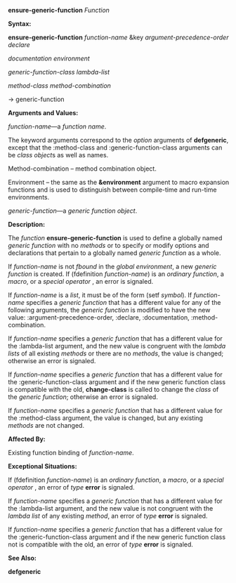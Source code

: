**ensure-generic-function** *Function* 



**Syntax:** 



**ensure-generic-function** *function-name* &amp;key *argument-precedence-order declare* 



*documentation environment* 



*generic-function-class lambda-list* 



*method-class method-combination* 



→ generic-function 



**Arguments and Values:** 



*function-name*—a *function name*. 



The keyword arguments correspond to the *option* arguments of **defgeneric**, except that the :method-class and :generic-function-class arguments can be *class object*s as well as names. 



Method-combination – method combination object. 



Environment – the same as the **&amp;environment** argument to macro expansion functions and is used to distinguish between compile-time and run-time environments. 



*generic-function*—a *generic function object*. 



**Description:** 



The *function* **ensure-generic-function** is used to define a globally named *generic function* with no *methods* or to specify or modify options and declarations that pertain to a globally named *generic function* as a whole. 



If *function-name* is not *fbound* in the *global environment*, a new *generic function* is created. If (fdefinition *function-name*) is an *ordinary function*, a *macro*, or a *special operator* , an error is signaled. 



If *function-name* is a *list*, it must be of the form (setf *symbol*). If *function-name* specifies a *generic function* that has a different value for any of the following arguments, the *generic function* is modified to have the new value: :argument-precedence-order, :declare, :documentation, :method-combination. 



If *function-name* specifies a *generic function* that has a different value for the :lambda-list argument, and the new value is congruent with the *lambda lists* of all existing *methods* or there are no *methods*, the value is changed; otherwise an error is signaled. 







 



 



If *function-name* specifies a *generic function* that has a different value for the :generic-function-class argument and if the new generic function class is compatible with the old, **change-class** is called to change the *class* of the *generic function*; otherwise an error is signaled. 



If *function-name* specifies a *generic function* that has a different value for the :method-class argument, the value is changed, but any existing *methods* are not changed. 



**Affected By:** 



Existing function binding of *function-name*. 



**Exceptional Situations:** 



If (fdefinition *function-name*) is an *ordinary function*, a *macro*, or a *special operator* , an error of *type* **error** is signaled. 



If *function-name* specifies a *generic function* that has a different value for the :lambda-list argument, and the new value is not congruent with the *lambda list* of any existing *method*, an error of *type* **error** is signaled. 



If *function-name* specifies a *generic function* that has a different value for the :generic-function-class argument and if the new generic function class not is compatible with the old, an error of *type* **error** is signaled. 



**See Also:** 



**defgeneric** 



